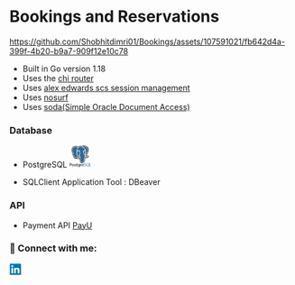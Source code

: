 # Bookings and Reservations

https://github.com/Shobhitdimri01/Bookings/assets/107591021/fb642d4a-399f-4b20-b9a7-909f12e10c78



- Built in Go version 1.18
- Uses the [chi router](github.com/go-chi/chi)
- Uses [alex edwards scs session management](github.com/alexedwards/scs)
- Uses [nosurf](github.com/justinas/nosurf)
- Uses [soda(Simple Oracle Document Access)](github.com/gobuffalo/pop/v6/soda@latest)

### Database

- PostgreSQL <img src="https://raw.githubusercontent.com/devicons/devicon/1119b9f84c0290e0f0b38982099a2bd027a48bf1/icons/postgresql/postgresql-original-wordmark.svg" title="PostgreSQL"  alt="PostgreSQL" width="40" height="40"/>&nbsp;

- SQLClient Application Tool : DBeaver

### API





- Payment API [PayU](https://www.payu.in/)

### 🤝 Connect with me:

<a href="www.linkedin.com/in/shobhit-dimri"><img align="left" src="https://raw.githubusercontent.com/devicons/devicon/1119b9f84c0290e0f0b38982099a2bd027a48bf1/icons/linkedin/linkedin-original.svg" alt="ShobhitDimri | LinkedIn" width="21px"/></a>
